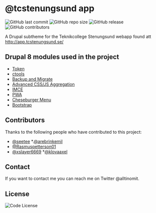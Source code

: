 # @tcstenungsund app

![GitHub last commit](https://img.shields.io/github/last-commit/seetee/tcapp)
![GitHub repo size](https://img.shields.io/github/repo-size/seetee/tcapp)
![GitHub release](https://img.shields.io/github/v/release/seetee/tcapp)
![GitHub contributors](https://img.shields.io/github/contributors/seetee/tcapp)

A Drupal subtheme for the Teknikcollege Stenungsund webapp found att http://app.tcstenungsund.se/

## Drupal 8 modules used in the project

* [Token](https://www.drupal.org/project/token)
* [ctools](https://www.drupal.org/project/ctools)
* [Backup and Migrate](https://www.drupal.org/project/backup_migrate)
* [Advanced CSS/JS Aggregation](https://www.drupal.org/project/advagg)
* [IMCE](https://www.drupal.org/project/imce)
* [PWA](https://www.drupal.org/project/pwa)
* [Cheseburger Menu](https://www.drupal.org/project/cheeseburger_menu)
* [Bootstrap](https://www.drupal.org/project/bootstrap)

## Contributors

Thanks to the following people who have contributed to this project:

* [@seetee](https://github.com/seetee)
*.[@arebrinkemil](https://github.com/arebrinkemil)
* [@Rasmuspetterson01](https://github.com/RasmusPettersson01)
* [@xslayer6669](https://github.com/xslayer6669)
*[@klovaaxel](https://github.com/klovaaxel)

## Contact

If you want to contact me you can reach me on Twitter @alltinomit.

## License

![Code License](https://img.shields.io/github/license/seetee/ansible_playbooks)
